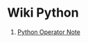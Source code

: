 # Wiki Python
1. [Python Operator Note](https://github.com/KelvinMulyawan/Pythonista/wiki/Python-Operator)

